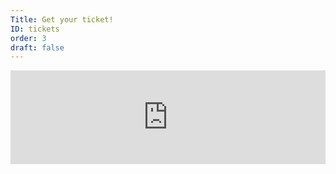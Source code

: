 ```yaml
---
Title: Get your ticket!
ID: tickets
order: 3
draft: false
---
```


<iframe src="https://eventbrite.ca/tickets-external?eid=90262885721&ref=etckt" id="eventbrite-iframe" frameborder="0" width="100%" vspace="0" hspace="0" marginheight="5" marginwidth="5" scrolling="auto" allowtransparency="true"></iframe>
